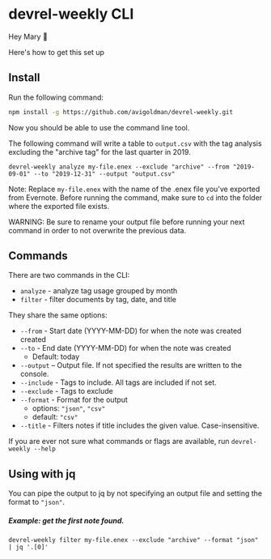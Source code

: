 # devrel-weekly CLI

Hey Mary 👋

Here's how to get this set up

## Install

Run the following command:

```sh
npm install -g https://github.com/avigoldman/devrel-weekly.git
```

Now you should be able to use the command line tool.

The following command will write a table to `output.csv` with the tag analysis excluding the "archive tag" for the last quarter in 2019.


```
devrel-weekly analyze my-file.enex --exclude "archive" --from "2019-09-01" --to "2019-12-31" --output "output.csv"
```

Note: Replace `my-file.enex` with the name of the .enex file you've exported from Evernote. Before running the command, make sure to `cd` into the folder where the exported file exists.

WARNING: Be sure to rename your output file before running your next command in order to not overwrite the previous data.

## Commands

There are two commands in the CLI:

* `analyze` - analyze tag usage grouped by month
* `filter` - filter documents by tag, date, and title

They share the same options:
* `--from` - Start date (YYYY-MM-DD) for when the note was created created 
* `--to` - End date (YYYY-MM-DD) for when the note was created 
  * Default: today
* `--output` – Output file. If not specified the results are written to the console.
* `--include` - Tags to include. All tags are included if not set.
* `--exclude` - Tags to exclude
* `--format` - Format for the output
  * options: `"json"`, `"csv"`
  * default: `"csv"`
* `--title` - Filters notes if title includes the given value. Case-insensitive.

If you are ever not sure what commands or flags are available, run `devrel-weekly --help`


## Using with jq

You can pipe the output to jq by not specifying an output file and setting the format to `"json"`.

##### Example: get the first note found.

```
devrel-weekly filter my-file.enex --exclude "archive" --format "json" | jq '.[0]'
```
